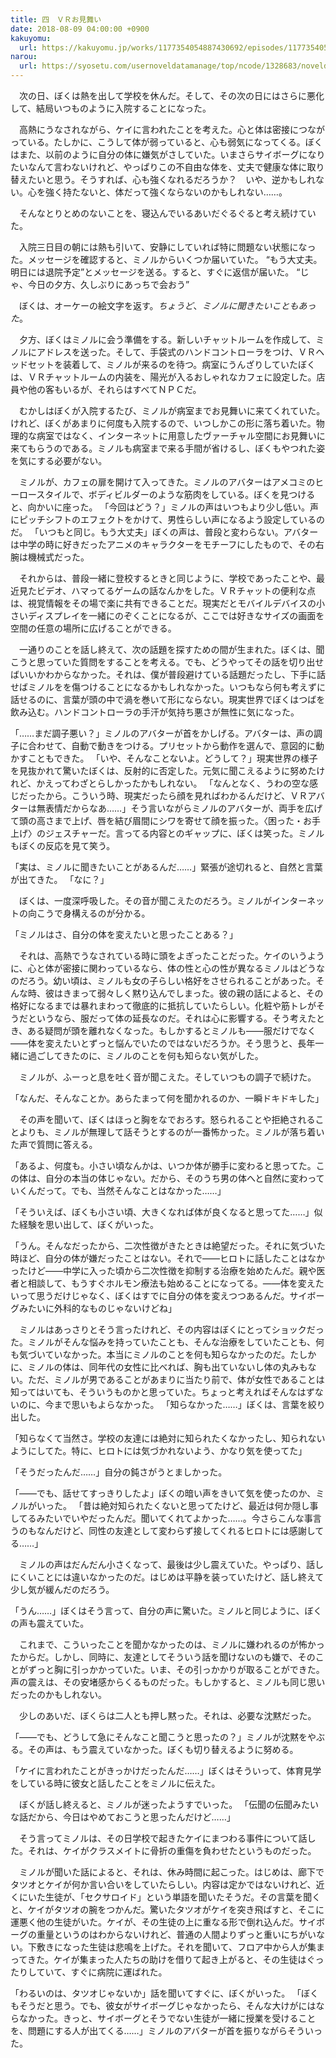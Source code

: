 ```yaml
---
title: 四　ＶＲお見舞い
date: 2018-08-09 04:00:00 +0900
kakuyomu:
  url: https://kakuyomu.jp/works/1177354054887430692/episodes/1177354054887430839
narou:
  url: https://syosetu.com/usernoveldatamanage/top/ncode/1328683/noveldataid/11174355/
---
```


　次の日、ぼくは熱を出して学校を休んだ。そして、その次の日にはさらに悪化して、結局いつものように入院することになった。

　高熱にうなされながら、ケイに言われたことを考えた。心と体は密接につながっている。たしかに、こうして体が弱っていると、心も弱気になってくる。ぼくはまた、以前のように自分の体に嫌気がさしていた。いまさらサイボーグになりたいなんて言わないけれど、やっぱりこの不自由な体を、丈夫で健康な体に取り替えたいと思う。そうすれば、心も強くなれるだろうか？　いや、逆かもしれない。心を強く持たないと、体だって強くならないのかもしれない……。

　そんなとりとめのないことを、寝込んでいるあいだぐるぐると考え続けていた。

　入院三日目の朝には熱も引いて、安静にしていれば特に問題ない状態になった。メッセージを確認すると、ミノルからいくつか届いていた。
“もう大丈夫。明日には退院予定”とメッセージを送る。すると、すぐに返信が届いた。
“じゃ、今日の夕方、久しぶりにあっちで会おう”

　ぼくは、オーケーの絵文字を返す。*ちょうど*、*ミノルに聞きたいこともあった*。

　夕方、ぼくはミノルに会う準備をする。新しいチャットルームを作成して、ミノルにアドレスを送った。そして、手袋式のハンドコントローラをつけ、ＶＲヘッドセットを装着して、ミノルが来るのを待つ。病室にうんざりしていたぼくは、ＶＲチャットルームの内装を、陽光が入るおしゃれなカフェに設定した。店員や他の客もいるが、それらはすべてＮＰＣだ。

　むかしはぼくが入院するたび、ミノルが病室までお見舞いに来てくれていた。けれど、ぼくがあまりに何度も入院するので、いつしかこの形に落ち着いた。物理的な病室ではなく、インターネットに用意したヴァーチャル空間にお見舞いに来てもらうのである。ミノルも病室まで来る手間が省けるし、ぼくもやつれた姿を気にする必要がない。

　ミノルが、カフェの扉を開けて入ってきた。ミノルのアバターはアメコミのヒーロースタイルで、ボディビルダーのような筋肉をしている。ぼくを見つけると、向かいに座った。
「今回はどう？」ミノルの声はいつもより少し低い。声にピッチシフトのエフェクトをかけて、男性らしい声になるよう設定しているのだ。
「いつもと同じ。もう大丈夫」ぼくの声は、普段と変わらない。アバターは中学の時に好きだったアニメのキャラクターをモチーフにしたもので、その右腕は機械式だった。

　それからは、普段一緒に登校するときと同じように、学校であったことや、最近見たビデオ、ハマってるゲームの話なんかをした。ＶＲチャットの便利な点は、視覚情報をその場で楽に共有できることだ。現実だとモバイルデバイスの小さいディスプレイを一緒にのぞくことになるが、ここでは好きなサイズの画面を空間の任意の場所に広げることができる。

　一通りのことを話し終えて、次の話題を探すための間が生まれた。ぼくは、聞こうと思っていた質問をすることを考える。でも、どうやってその話を切り出せばいいかわからなかった。それは、僕が普段避けている話題だったし、下手に話せばミノルをを傷つけることになるかもしれなかった。いつもなら何も考えずに話せるのに、言葉が頭の中で渦を巻いて形にならない。現実世界でぼくはつばを飲み込む。ハンドコントローラの手汗が気持ち悪さが無性に気になった。

「……まだ調子悪い？」ミノルのアバターが首をかしげる。アバターは、声の調子に合わせて、自動で動きをつける。プリセットから動作を選んで、意図的に動かすこともできた。
「いや、そんなことないよ。どうして？」現実世界の様子を見抜かれて驚いたぼくは、反射的に否定した。元気に聞こえるように努めたけれど、かえってわざとらしかったかもしれない。
「なんとなく、うわの空な感じだったから。こういう時、現実だったら顔を見ればわかるんだけど、ＶＲアバターは無表情だからなあ……」そう言いながらミノルのアバターが、両手を広げて頭の高さまで上げ、唇を結び眉間にシワを寄せて顔を振った。〈困った・お手上げ〉のジェスチャーだ。言ってる内容とのギャップに、ぼくは笑った。ミノルもぼくの反応を見て笑う。

「実は、ミノルに聞きたいことがあるんだ……」緊張が途切れると、自然と言葉が出てきた。
「なに？」

　ぼくは、一度深呼吸した。その音が聞こえたのだろう。ミノルがインターネットの向こうで身構えるのが分かる。

「ミノルはさ、自分の体を変えたいと思ったことある？」

　それは、高熱でうなされている時に頭をよぎったことだった。ケイのいうように、心と体が密接に関わっているなら、体の性と心の性が異なるミノルはどうなのだろう。幼い頃は、ミノルも女の子らしい格好をさせられることがあった。そんな時、彼はきまって弱々しく黙り込んでしまった。彼の親の話によると、その格好になるまでは暴れまわって徹底的に抵抗していたらしい。化粧や筋トレがそうだというなら、服だって体の延長なのだ。それは心に影響する。そう考えたとき、ある疑問が頭を離れなくなった。もしかするとミノルも――服だけでなく――体を変えたいとずっと悩んでいたのではないだろうか。そう思うと、長年一緒に過ごしてきたのに、ミノルのことを何も知らない気がした。

　ミノルが、ふーっと息を吐く音が聞こえた。そしていつもの調子で続けた。

「なんだ、そんなことか。あらたまって何を聞かれるのか、一瞬ドキドキした」

　その声を聞いて、ぼくはほっと胸をなでおろす。怒られることや拒絶されることよりも、ミノルが無理して話そうとするのが一番怖かった。ミノルが落ち着いた声で質問に答える。

「あるよ、何度も。小さい頃なんかは、いつか体が勝手に変わると思ってた。この体は、自分の本当の体じゃない。だから、そのうち男の体へと自然に変わっていくんだって。でも、当然そんなことはなかった……」

「そういえば、ぼくも小さい頃、大きくなれば体が良くなると思ってた……」似た経験を思い出して、ぼくがいった。

「うん。そんなだったから、二次性徴がきたときは絶望だった。それに気づいた時ほど、自分の体が嫌だったことはない。それで――ヒロトに話したことはなかったけど――中学に入った頃から二次性徴を抑制する治療を始めたんだ。親や医者と相談して、もうすぐホルモン療法も始めることになってる。――体を変えたいって思うだけじゃなく、ぼくはすでに自分の体を変えつつあるんだ。サイボーグみたいに外科的なものじゃないけどね」

　ミノルはあっさりとそう言ったけれど、その内容はぼくにとってショックだった。ミノルがそんな悩みを持っていたことも、そんな治療をしていたことも、何も気づいていなかった。本当にミノルのことを何も知らなかったのだ。たしかに、ミノルの体は、同年代の女性に比べれば、胸も出ていないし体の丸みもない。ただ、ミノルが男であることがあまりに当たり前で、体が女性であることは知ってはいても、そういうものかと思っていた。ちょっと考えればそんなはずないのに、今まで思いもよらなかった。
「知らなかった……」ぼくは、言葉を絞り出した。

「知らなくて当然さ。学校の友達には絶対に知られたくなかったし、知られないようにしてた。特に、ヒロトには気づかれないよう、かなり気を使ってた」

「そうだったんだ……」自分の鈍さがうとましかった。

「――でも、話せてすっきりしたよ」ぼくの暗い声をきいて気を使ったのか、ミノルがいった。
「昔は絶対知られたくないと思ってたけど、最近は何か隠し事してるみたいでいやだったんだ。聞いてくれてよかった……。今さらこんな事言うのもなんだけど、同性の友達として変わらず接してくれるヒロトには感謝してる……」

　ミノルの声はだんだん小さくなって、最後は少し震えていた。やっぱり、話しにくいことには違いなかったのだ。はじめは平静を装っていたけど、話し終えて少し気が緩んだのだろう。

「うん……」ぼくはそう言って、自分の声に驚いた。ミノルと同じように、ぼくの声も震えていた。

　これまで、こういったことを聞かなかったのは、ミノルに嫌われるのが怖かったからだ。しかし、同時に、友達としてそういう話を聞けないのも嫌で、そのことがずっと胸に引っかかっていた。いま、その引っかかりが取ることができた。声の震えは、その安堵感からくるものだった。もしかすると、ミノルも同じ思いだったのかもしれない。

　少しのあいだ、ぼくらは二人とも押し黙った。それは、必要な沈黙だった。

「――でも、どうして急にそんなこと聞こうと思ったの？」ミノルが沈黙をやぶる。その声は、もう震えていなかった。ぼくも切り替えるように努める。

「ケイに言われたことがきっかけだったんだ……」ぼくはそういって、体育見学をしている時に彼女と話したことをミノルに伝えた。

　ぼくが話し終えると、ミノルが迷ったようすでいった。
「伝聞の伝聞みたいな話だから、今日はやめておこうと思ったんだけど……」

　そう言ってミノルは、その日学校で起きたケイにまつわる事件について話した。それは、ケイがクラスメイトに骨折の重傷を負わせたというものだった。

　ミノルが聞いた話によると、それは、休み時間に起こった。はじめは、廊下でタツオとケイが何か言い合いをしていたらしい。内容は定かではないけれど、近くにいた生徒が、「セクサロイド」という単語を聞いたそうだ。その言葉を聞くと、ケイがタツオの腕をつかんだ。驚いたタツオがケイを突き飛ばすと、そこに運悪く他の生徒がいた。ケイが、その生徒の上に重なる形で倒れ込んだ。サイボーグの重量というのはわからないけれど、普通の人間よりずっと重いにちがいない。下敷きになった生徒は悲鳴を上げた。それを聞いて、フロア中から人が集まってきた。ケイが集まった人たちの助けを借りて起き上がると、その生徒はぐったりしていて、すぐに病院に運ばれた。

「わるいのは、タツオじゃないか」話を聞いてすぐに、ぼくがいった。
「ぼくもそうだと思う。でも、彼女がサイボーグじゃなかったら、そんな大けがにはならなかった。きっと、サイボーグとそうでない生徒が一緒に授業を受けることを、問題にする人が出てくる……」ミノルのアバターが首を振りながらそういった。
